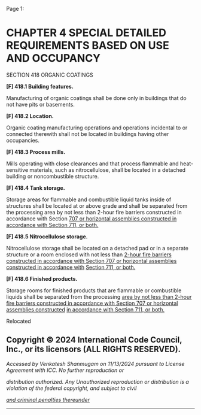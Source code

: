 Page 1:

# CHAPTER 4 SPECIAL DETAILED REQUIREMENTS BASED ON USE AND OCCUPANCY

 SECTION 418
 ORGANIC COATINGS

**[F] 418.1 Building features.**

Manufacturing of organic coatings shall be done only in buildings that do not have pits or basements.

**[F] 418.2 Location.**

Organic coating manufacturing operations and operations incidental to or connected therewith shall not be located in
buildings having other occupancies.

**[F] 418.3 Process mills.**

Mills operating with close clearances and that process flammable and heat-sensitive materials, such as nitrocellulose,
shall be located in a detached building or noncombustible structure.



**[F] 418.4 Tank storage.**


Storage areas for flammable and combustible liquid tanks inside of structures shall be located at or above grade and
shall be separated from the processing area by not less than 2-hour fire barriers constructed in accordance with Section
[707 or horizontal assemblies constructed in accordance with Section 711, or both.](http://codes.iccsafe.org/#VACC2021P1_Ch07_Sec711)



**[F] 418.5 Nitrocellulose storage.**


Nitrocellulose storage shall be located on a detached pad or in a separate structure or a room enclosed with not less than
[2-hour fire barriers constructed in accordance with Section 707 or horizontal assemblies constructed in accordance with](http://codes.iccsafe.org/#VACC2021P1_Ch07_Sec707)
[Section 711, or both.](http://codes.iccsafe.org/#VACC2021P1_Ch07_Sec711)

**[F] 418.6 Finished products.**

Storage rooms for finished products that are flammable or combustible liquids shall be separated from the processing
[area by not less than 2-hour fire barriers constructed in accordance with Section 707 or horizontal assemblies constructed](http://codes.iccsafe.org/#VACC2021P1_Ch07_Sec707)
[in accordance with Section 711, or both.](http://codes.iccsafe.org/#VACC2021P1_Ch07_Sec711)

Relocated

## Copyright © 2024 International Code Council, Inc., or its licensors (ALL RIGHTS RESERVED).

_Accessed by Venkatesh Shanmugam on 11/13/2024 pursuant to License Agreement with ICC. No further reproduction or_

_distribution authorized. Any Unauthorized reproduction or distribution is a violation of the federal copyright, and subject to civil_

_[and criminal penalties thereunder](http://codes.iccsafe.org/content/VACC2021P1/chapter-4-special-detailed-requirements-based-on-use-and-occupancy#VACC2021P1_Ch04_Sec418)_


-----



